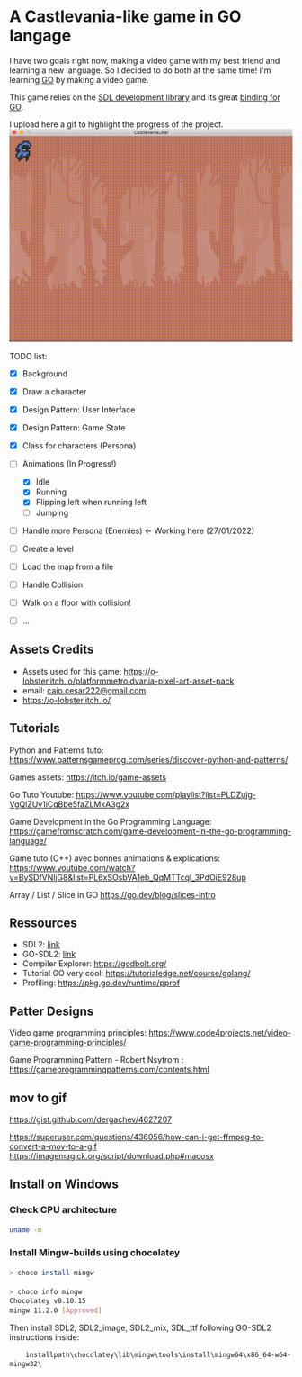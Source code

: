 # A Castlevania-like game in GO langage

I have two goals right now, making a video game with my best friend and learning a new language. So I decided to do both at the same time! I'm learning [GO](https://golang.org/) by making a video game.

This game relies on the [SDL development library](https://www.libsdl.org/index.php) and its great [binding for GO](https://github.com/veandco/go-sdl2).

I upload here a gif to highlight the progress of the project.
![alt text](ressources/gifs/game_animations.gif) 

TODO list:
- [x] Background
- [x] Draw a character
- [x] Design Pattern: User Interface
- [x] Design Pattern: Game State
- [x] Class for characters (Persona)
- [ ] Animations (In Progress!)
  - [x] Idle
  - [x] Running
  - [x] Flipping left when running left
  - [ ] Jumping
- [ ] Handle more Persona (Enemies) <- Working here (27/01/2022)
- [ ] Create a level 
- [ ] Load the map from a file
- [ ] Handle Collision 
- [ ] Walk on a floor with collision!
- [ ] ...


## Assets Credits
- Assets used for this game: https://o-lobster.itch.io/platformmetroidvania-pixel-art-asset-pack
- email: caio.cesar222@gmail.com
- https://o-lobster.itch.io/


## Tutorials

Python and Patterns tuto:
https://www.patternsgameprog.com/series/discover-python-and-patterns/

Games assets:
https://itch.io/game-assets

Go Tuto Youtube: https://www.youtube.com/playlist?list=PLDZujg-VgQlZUy1iCqBbe5faZLMkA3g2x

Game Development in the Go Programming Language:
https://gamefromscratch.com/game-development-in-the-go-programming-language/

Game tuto (C++) avec bonnes animations & explications:
https://www.youtube.com/watch?v=BySDfVNljG8&list=PL6xSOsbVA1eb_QqMTTcql_3PdOiE928up

Array / List / Slice in GO
https://go.dev/blog/slices-intro


## Ressources

- SDL2: [link](https://www.libsdl.org/index.php)
- GO-SDL2: [link](https://github.com/veandco/go-sdl2)
- Compiler Explorer: https://godbolt.org/
- Tutorial GO very cool: https://tutorialedge.net/course/golang/
- Profiling: https://pkg.go.dev/runtime/pprof

## Patter Designs

Video game programming principles: 
https://www.code4projects.net/video-game-programming-principles/

Game Programming Pattern - Robert Nsytrom : https://gameprogrammingpatterns.com/contents.html

## mov to gif

https://gist.github.com/dergachev/4627207

https://superuser.com/questions/436056/how-can-i-get-ffmpeg-to-convert-a-mov-to-a-gif
https://imagemagick.org/script/download.php#macosx

## Install on Windows

### Check CPU architecture 

```bash
uname -m
```

### Install Mingw-builds using chocolatey

```bash
> choco install mingw

> choco info mingw
Chocolatey v0.10.15
mingw 11.2.0 [Approved]
```

Then install SDL2, SDL2_image, SDL2_mix, SDL_ttf following GO-SDL2 instructions inside:
```
    installpath\chocolatey\lib\mingw\tools\install\mingw64\x86_64-w64-mingw32\
```

